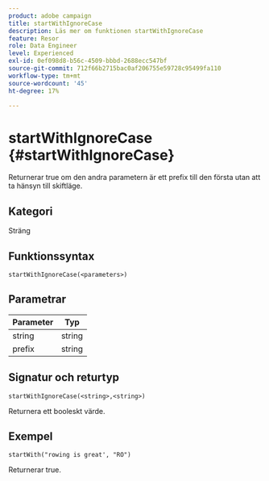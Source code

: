 ```yaml
---
product: adobe campaign
title: startWithIgnoreCase
description: Läs mer om funktionen startWithIgnoreCase
feature: Resor
role: Data Engineer
level: Experienced
exl-id: 0ef098d8-b56c-4509-bbbd-2688ecc547bf
source-git-commit: 712f66b2715bac0af206755e59728c95499fa110
workflow-type: tm+mt
source-wordcount: '45'
ht-degree: 17%

---
```


# startWithIgnoreCase {#startWithIgnoreCase}

Returnerar true om den andra parametern är ett prefix till den första utan att ta hänsyn till skiftläge.

## Kategori

Sträng

## Funktionssyntax

`startWithIgnoreCase(<parameters>)`

## Parametrar

| Parameter | Typ |
|-------------|--------|
| string | string |
| prefix | string |

## Signatur och returtyp

`startWithIgnoreCase(<string>,<string>)`

Returnera ett booleskt värde.

## Exempel

`startWith("rowing is great', "RO")`

Returnerar true.

